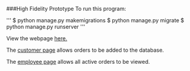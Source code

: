 ###High Fidelity Prototype
To run this program:

'''
    $ python manage.py makemigrations
    $ python manage.py migrate
    $ python manage.py runserver
'''

View the webpage [here.](http://localhost:8000/BagelTest/)

The [customer page](http://localhost:8000/BagelTest/) allows orders to be added to
the database.

The [employee page](http://localhost:8000/BagelTest/employee) allows all active
orders to be viewed.
